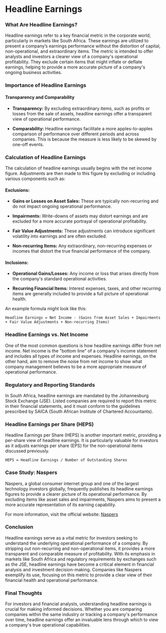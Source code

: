 # Headline Earnings

### What Are Headline Earnings?

Headline earnings refer to a key financial metric in the corporate world, particularly in markets like South Africa. These earnings are utilized to present a company’s earnings performance without the distortion of capital, non-operational, and extraordinary items. The metric is intended to offer analysts and investors a clearer view of a company's operational profitability. They exclude certain items that might inflate or deflate earnings, helping to provide a more accurate picture of a company's ongoing business activities.

### Importance of Headline Earnings

#### Transparency and Comparability

- **Transparency:** By excluding extraordinary items, such as profits or losses from the sale of assets, headline earnings offer a transparent view of operational performance.
  
- **Comparability:** Headline earnings facilitate a more apples-to-apples comparison of performance over different periods and across companies. This is because the measure is less likely to be skewed by one-off events.

### Calculation of Headline Earnings

The calculation of headline earnings usually begins with the net income figure. Adjustments are then made to this figure by excluding or including various components such as:

#### Exclusions:

- **Gains or Losses on Asset Sales:** These are typically non-recurring and do not impact ongoing operational performance.
  
- **Impairments:** Write-downs of assets may distort earnings and are excluded for a more accurate portrayal of operational profitability.
  
- **Fair Value Adjustments:** These adjustments can introduce significant volatility into earnings and are often excluded.
  
- **Non-recurring Items:** Any extraordinary, non-recurring expenses or incomes that distort the true financial performance of the company.

#### Inclusions:

- **Operational Gains/Losses:** Any income or loss that arises directly from the company's standard operational activities.
  
- **Recurring Financial Items:** Interest expenses, taxes, and other recurring items are generally included to provide a full picture of operational health.

An example formula might look like this:
```
Headline Earnings = Net Income - (Gains from Asset Sales + Impairments + Fair Value Adjustments + Non-recurring Items)
```

### Headline Earnings vs. Net Income

One of the most common questions is how headline earnings differ from net income. Net income is the "bottom line" of a company's income statement and includes all types of income and expenses. Headline earnings, on the other hand, aim to remove the noise from net income to show what company management believes to be a more appropriate measure of operational performance.

### Regulatory and Reporting Standards

In South Africa, headline earnings are mandated by the Johannesburg Stock Exchange (JSE). Listed companies are required to report this metric in their financial statements, and it must conform to the guidelines prescribed by SAICA (South African Institute of Chartered Accountants).

### Headline Earnings per Share (HEPS)

Headline Earnings per Share (HEPS) is another important metric, providing a per-share view of headline earnings. It is particularly valuable for investors as it adjusts earnings per share (EPS) for the non-operational items discussed previously.

```
HEPS = Headline Earnings / Number of Outstanding Shares
```

### Case Study: Naspers

Naspers, a global consumer internet group and one of the largest technology investors globally, frequently publishes its headline earnings figures to provide a clearer picture of its operational performance. By excluding items like asset sales and impairments, Naspers aims to present a more accurate representation of its earning capability.

For more information, visit the official website: [Naspers](https://www.naspers.com/)

### Conclusion

Headline earnings serve as a vital metric for investors seeking to understand the underlying operational performance of a company. By stripping out non-recurring and non-operational items, it provides a more transparent and comparable measure of profitability. With its emphasis in markets like South Africa and regulatory requirements by exchanges such as the JSE, headline earnings have become a critical element in financial analysis and investment decision-making. Companies like Naspers exemplify its use, focusing on this metric to provide a clear view of their financial health and operational performance.

### Final Thoughts

For investors and financial analysts, understanding headline earnings is crucial for making informed decisions. Whether you are comparing companies within the same industry or tracking a company's performance over time, headline earnings offer an invaluable lens through which to view a company's true operational capabilities.